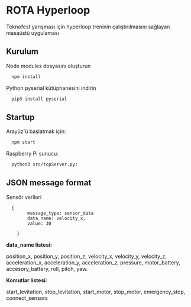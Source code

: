 
# ROTA Hyperloop

Teknofest yarışması için hyperloop treninin çalıştırılmasını sağlayan masaüstü uygulaması



## Kurulum

Node modules dosyasını oluşturun

```bash
  npm install
```
Python pyserial kütüphanesini indirin

```bash
  pip3 install pyserial
```

## Startup

Arayüz'ü başlatmak için:

```bash
  npm start
```
Raspberry Pi sunucu:

```bash
  python3 src/tcpServer.py:
```

## JSON message format

Sensör verileri

```code
  {
        message_type: sensor_data
        data_name: velocity_x,
        value: 30

    }
```

**data_name listesi:**

position_x, position_y, position_z, velocity_x, velocity_y, velocity_z, acceleration_x, acceleration_y, acceleration_z, pressure, motor_battery, accesory_battery, roll, pitch, yaw.

**Komutlar listesi:**

start_levitation,
stop_levitation,
start_motor,
stop_motor,
emergency_stop,
connect_sensors